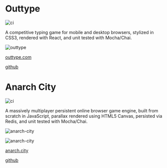 # Outtype
![ci](https://github.com/IvanGenesoto/outtype/workflows/ci/badge.svg)

A competitive typing game for mobile and desktop browsers, stylized in CSS3, rendered with React, and unit tested with Mocha/Chai.

![outtype](https://user-images.githubusercontent.com/26069066/88569651-94df0a80-cfef-11ea-9af4-180fda93abfa.gif)

[outtype.com](https://outtype.com)

[github](https://github.com/IvanGenesoto/outtype)

# Anarch City
![ci](https://github.com/IvanGenesoto/anarch-city/workflows/ci/badge.svg)

A massively multiplayer persistent online browser game engine, built from scratch in JavaScript, parallax rendered using HTML5 Canvas, persisted via Redis, and unit tested with Mocha/Chai.

![anarch-city](https://user-images.githubusercontent.com/26069066/88569178-e89d2400-cfee-11ea-862a-e689a5cfcb32.gif)

![anarch-city](https://user-images.githubusercontent.com/26069066/88569417-42055300-cfef-11ea-9513-7bd83b22821a.gif)

[anarch.city](https://anarch.city)

[github](https://github.com/IvanGenesoto/anarch-city)
